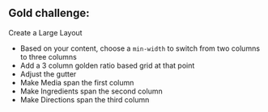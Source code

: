 ## Gold challenge:

Create a Large Layout

* Based on your content, choose a ```min-width``` to switch from two columns to three columns
* Add a 3 column golden ratio based grid at that point
* Adjust the gutter
* Make Media span the first column
* Make Ingredients span the second column
* Make Directions span the third column
